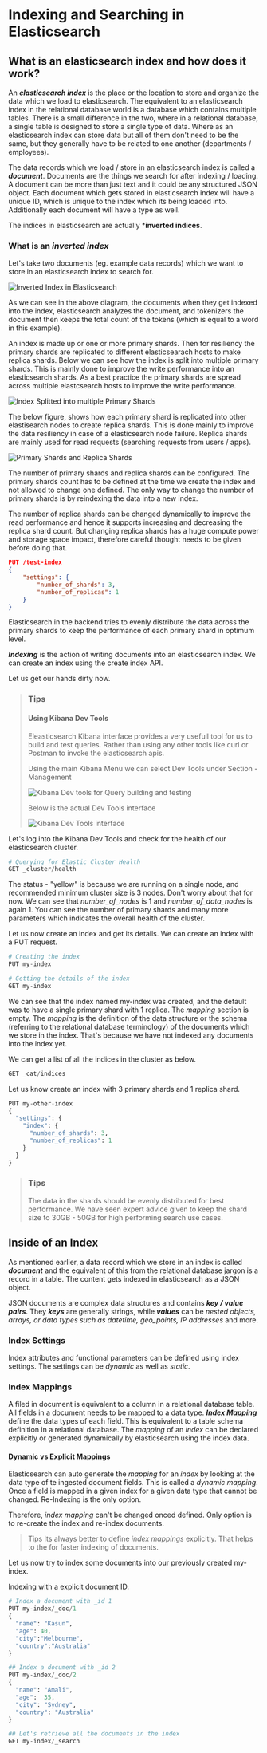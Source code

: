 # Indexing and Searching in Elasticsearch

## What is an elasticsearch index and how does it work? 

An ***elasticsearch index*** is the place or the location to store and organize the data which we load to elasticsearch. The equivalent to an elasticsearch index in the relational database world is a database which contains multiple tables. There is a small difference in the two, where in a relational database, a single table is designed to store a single type of data. Where as an elasticsearch index can store data but all of them don't need to be the same, but they generally have to be related to one another (departments / employees). 

The data records which we load / store in an elasticsearch index is called a ***document***. Documents are the things we search for after indexing / loading. A document can be more than just text and it could be any structured JSON object. Each document which gets stored in elasticsearch index will have a unique ID, which is unique to the index which its being loaded into. Additionally each document will have a type as well. 

The indices in elasticsearch are actually ***inverted indices**. 

### What is an ***inverted index***

Let's take two documents (eg. example data records) which we want to store in an elasticsearch index to search for. 

![Inverted Index in Elasticsearch](/indexing-searching/images/inverted-index.png)

As we can see in the above diagram, the documents when they get indexed into the index, elasticsearch analyzes the document, and tokenizers the document then keeps the total count of the tokens (which is equal to a word in this example). 

An index is made up or one or more primary shards. Then for resiliency the primary shards are replicated to different elasticsearach hosts to make replica shards. Below we can see how the index is split into multiple primary shards. This is mainly done to improve the write performance into an elasticsearch shards. As a best practice the primary shards are spread across multiple elastcsearch hosts to improve the write performance.

![Index Splitted into multiple Primary Shards](/indexing-searching/images/index-splitted-into-primary-shards.png)

The below figure, shows how each primary shard is replicated into other elastisearch nodes to create replica shards. This is done mainly to improve the data resiliency in case of a elasticsearch node failure. Replica shards are mainly used for read requests (searching requests from users / apps).

![Primary Shards and Replica Shards](/indexing-searching/images/primary-shards-replica-shards.png)

The number of primary shards and replica shards can be configured. The primary shards count has to be defined at the time we create the index and not allowed to change one defined. The only way to change the number of primary shards is by reindexing the data into a new index. 

The number of replica shards can be changed dynamically to improve the read performance and hence it supports increasing and decreasing the replica shard count. But changing replica shards has a huge compute power and storage space impact, therefore careful thought needs to be given before doing that. 

```json
PUT /test-index
{
    "settings": {
        "number_of_shards": 3,
        "number_of_replicas": 1
    }
}
```

Elasticsearch in the backend tries to evenly distribute the data across the primary shards to keep the performance of each primary shard in optimum level. 

***Indexing*** is the action of writing documents into an elasticsearch index. We can create an index using the create index API. 

Let us get our hands dirty now. 

> ### Tips
> #### Using Kibana Dev Tools
> Eleasticsearch Kibana interface provides a very usefull tool for us to build and test queries. Rather than using any other tools like curl or Postman to invoke the elasticsearch apis. 
> 
> Using the main Kibana Menu we can select Dev Tools under Section - Management 
>
> ![Kibana Dev tools for Query building and testing](/indexing-searching/images/kibana-dev-tools-in-main-kibana-menu.png)
>
> Below is the actual Dev Tools interface
> 
> ![Kibana Dev Tools interface](/indexing-searching/images/kibana-dev-tools-interface.png) 
>

Let's log into the Kibana Dev Tools and check for the health of our elasticsearch cluster. 

```python
# Querying for Elastic Cluster Health
GET _cluster/health
```

The status - "yellow" is because we are running on a single node, and recommended minimum cluster size is 3 nodes. Don't worry about that for now. We can see that *number_of_nodes* is 1 and *number_of_data_nodes* is again 1. You can see the number of primary shards and many more parameters which indicates the overall health of the cluster. 

Let us now create an index and get its details. We can create an index with a PUT request. 

```python
# Creating the index
PUT my-index

# Getting the details of the index
GET my-index
```
We can see that the index named my-index was created, and the default was to have a single primary shard with 1 replica. The *mapping* section is empty. The *mapping* is the definition of the data structure or the schema (referring to the relational database terminology) of the documents which we store in the index. That's because we have not indexed any documents into the index yet. 

We can get a list of all the indices in the cluster as below. 

```python
GET _cat/indices
```

Let us know create an index with 3 primary shards and 1 replica shard. 

```python
PUT my-other-index
{
  "settings": {
    "index": {
      "number_of_shards": 3,
      "number_of_replicas": 1
    }
  }
}
```

> ### Tips
> The data in the shards should be evenly distributed for best performance. We have seen expert advice given to keep the shard size to 30GB - 50GB for high performing search use cases. 
>

## Inside of an Index
As mentioned earlier, a data record which we store in an index is called ***document*** and the equivalent of this from the relational database jargon is a record in a table. The content gets indexed in elasticsearch as a JSON object. 

JSON documents are complex data structures and contains ***key / value pairs***. They ***keys*** are generally strings, while ***values*** can be *nested objects, arrays, or data types such as datetime, geo_points, IP addresses* and more. 

### Index Settings
Index attributes and functional parameters can be defined using index settings. The settings can be *dynamic* as well as *static*. 

### Index Mappings
A filed in document is equivalent to a column in a relational database table. All fields in a document needs to be mapped to a data type. ***Index Mapping*** define the data types of each field. This is equivalent to a table schema definition in a relational database. The *mapping* of an *index* can be declared explicitly or generated dynamically by elasticsearch using the index data. 

#### Dynamic vs Explicit Mappings
Elasticsearch can auto generate the *mapping* for an *index* by looking at the data type of te ingested document fields. This is called a *dynamic mapping*. Once a field is mapped in a given index for a given data type that cannot be changed. Re-Indexing is the only option. 

Therefore, *index mapping* can't be changed onced defined. Only option is to re-create the index and re-index documents. 

> Tips
> Its always better to define *index mappings* explicitly. That helps to the for faster indexing of documents. 
> 

Let us now try to index some documents into our previously created my-index. 

Indexing with a explicit document ID. 

```python
# Index a document with _id 1
PUT my-index/_doc/1
{
  "name": "Kasun",
  "age": 40,
  "city":"Melbourne",
  "country":"Australia"  
}

## Index a document with _id 2
PUT my-index/_doc/2
{
  "name": "Amali",
  "age":  35,
  "city": "Sydney",
  "country": "Australia"
}

## Let's retrieve all the documents in the index
GET my-index/_search
```

